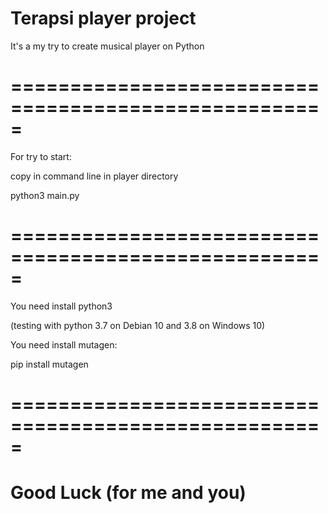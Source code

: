 # Terapsi player project

It's a my try to create musical player on Python

# =====================================================

For try to start:

copy in command line in player directory

  python3 main.py
  
# =====================================================

You need install python3

(testing with python 3.7 on Debian 10 and 3.8 on Windows 10)

You need install mutagen:

  pip install mutagen

# =====================================================

# Good Luck (for me and you)
